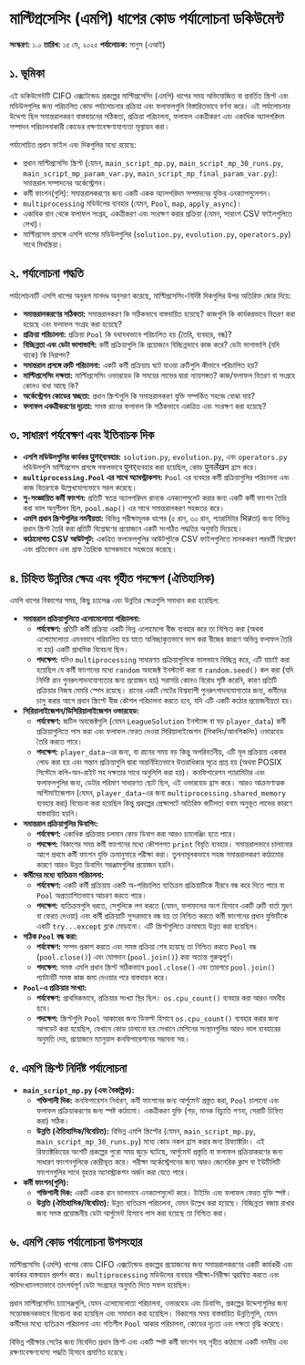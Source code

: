 # মাল্টিপ্রসেসিং (এমপি) ধাপের কোড পর্যালোচনা ডকিউমেন্ট

**সংস্করণ:** ১.০
**তারিখ:** ১৫ মে, ২০২৫
**পর্যালোচক:** মানুস (এআই)

## ১. ভূমিকা

এই ডকিউমেন্টটি CIFO এক্সটেন্ডেড প্রকল্পের মাল্টিপ্রসেসিং (এমপি) ধাপের সময় অভিযোজিত বা প্রবর্তিত স্ক্রিপ্ট এবং মডিউলগুলির জন্য পরিচালিত কোড পর্যালোচনার প্রক্রিয়া এবং ফলাফলগুলি বিস্তারিতভাবে বর্ণনা করে। এই পর্যালোচনার উদ্দেশ্য ছিল সমান্তরালকরণ বাস্তবায়নের সঠিকতা, প্রক্রিয়া পরিচালনা, ফলাফল একত্রীকরণ এবং একাধিক অ্যালগরিদম সম্পাদন পরিচালনাকারী কোডের রক্ষণাবেক্ষণযোগ্যতা মূল্যায়ন করা।

পর্যালোচিত প্রধান ফাইল এবং দিকগুলির মধ্যে রয়েছে:

*   প্রধান মাল্টিপ্রসেসিং স্ক্রিপ্ট (যেমন, `main_script_mp.py`, `main_script_mp_30_runs.py`, `main_script_mp_param_var.py`, `main_script_mp_final_param_var.py`): সমান্তরাল সম্পাদনের অর্কেস্ট্রেশন।
*   কর্মী ফাংশন(গুলি): সমান্তরালকরণের জন্য একটি একক অ্যালগরিদম সম্পাদনের যুক্তির এনক্যাপসুলেশন।
*   `multiprocessing` মডিউলের ব্যবহার (যেমন, `Pool`, `map`, `apply_async`)।
*   একাধিক রান থেকে ফলাফল সংগ্রহ, একত্রীকরণ এবং সংরক্ষণ করার প্রক্রিয়া (যেমন, সারাংশ CSV ফাইলগুলিতে লেখা)।
*   মাল্টিপ্রসেস প্রসঙ্গে এসপি ধাপের মডিউলগুলির (`solution.py`, `evolution.py`, `operators.py`) সাথে মিথস্ক্রিয়া।

## ২. পর্যালোচনা পদ্ধতি

পর্যালোচনাটি এসপি ধাপের অনুরূপ মানদণ্ড অনুসরণ করেছে, মাল্টিপ্রসেসিং-নির্দিষ্ট দিকগুলির উপর অতিরিক্ত জোর দিয়ে:

*   **সমান্তরালকরণের সঠিকতা:** সমান্তরালকরণ কি সঠিকভাবে বাস্তবায়িত হয়েছে? কাজগুলি কি কার্যকরভাবে বিতরণ করা হয়েছে এবং ফলাফল সংগ্রহ করা হয়েছে?
*   **প্রক্রিয়া পরিচালনা:** প্রক্রিয়া `Pool` কি যথাযথভাবে পরিচালিত হয় (তৈরি, ব্যবহার, বন্ধ)?
*   **বিচ্ছিন্নতা এবং ডেটা ভাগাভাগি:** কর্মী প্রক্রিয়াগুলি কি প্রয়োজনে বিচ্ছিন্নভাবে কাজ করে? ডেটা ভাগাভাগি (যদি থাকে) কি নিরাপদ?
*   **সমান্তরাল প্রসঙ্গে ত্রুটি পরিচালনা:** একটি কর্মী প্রক্রিয়ায় ঘটে যাওয়া ত্রুটিগুলি কীভাবে পরিচালিত হয়?
*   **মাল্টিপ্রসেসিং দক্ষতা:** মাল্টিপ্রসেসিং ওভারহেড কি সময়ের লাভের দ্বারা ন্যায়সঙ্গত? কাজ/ফলাফল বিতরণ বা সংগ্রহে কোনও বাধা আছে কি?
*   **অর্কেস্ট্রেশন কোডের স্বচ্ছতা:** প্রধান স্ক্রিপ্টগুলি কি সমান্তরালকরণ যুক্তি সম্পর্কিত সহজে বোঝা যায়?
*   **ফলাফল একত্রীকরণের দৃঢ়তা:** সমস্ত রানের ফলাফল কি সঠিকভাবে একত্রিত এবং সংরক্ষণ করা হয়েছে?

## ৩. সাধারণ পর্যবেক্ষণ এবং ইতিবাচক দিক

*   **এসপি মডিউলগুলির কার্যকর पुनर्ব্যবহার:** `solution.py`, `evolution.py`, এবং `operators.py` মডিউলগুলি মাল্টিপ্রসেস প্রসঙ্গে সফলভাবে पुनर्ব্যবহার করা হয়েছিল, কোড पुनर्लेखन হ্রাস করে।
*   **`multiprocessing.Pool` এর সাথে অ্যাবস্ট্রাকশন:** `Pool` এর ব্যবহার কর্মী প্রক্রিয়াগুলির পরিচালনা এবং কাজ বিতরণকে উল্লেখযোগ্যভাবে সরল করেছে।
*   **সু-সংজ্ঞায়িত কর্মী ফাংশন:** প্রতিটি স্বতন্ত্র অ্যালগরিদম রানকে এনক্যাপসুলেট করার জন্য একটি কর্মী ফাংশন তৈরি করা ভাল অনুশীলন ছিল, `pool.map()` এর সাথে সমান্তরালকরণ সহজতর করে।
*   **এমপি প্রধান স্ক্রিপ্টগুলির নমনীয়তা:** বিভিন্ন পরীক্ষামূলক ধাপের (৫ রান, ৩০ রান, প্যারামিটার भिन्नতা) জন্য বিভিন্ন প্রধান স্ক্রিপ্ট তৈরি করা প্রতিটি বিশ্লেষণের প্রয়োজনে একটি সংগঠিত পদ্ধতির অনুমতি দিয়েছে।
*   **কাঠামোগত CSV আউটপুট:** একত্রিত ফলাফলগুলির আউটপুটকে CSV ফাইলগুলিতে মানককরণ পরবর্তী বিশ্লেষণ এবং প্রতিবেদন এবং গ্রাফ তৈরিকে ব্যাপকভাবে সহজতর করেছে।

## ৪. চিহ্নিত উন্নতির ক্ষেত্র এবং গৃহীত পদক্ষেপ (ঐতিহাসিক)

এমপি ধাপের বিকাশের সময়, কিছু চ্যালেঞ্জ এবং উন্নতির ক্ষেত্রগুলি সমাধান করা হয়েছিল:

*   **সমান্তরাল প্রক্রিয়াগুলিতে এলোমেলোতা পরিচালনা:**
    *   **পর্যবেক্ষণ:** প্রতিটি কর্মী প্রক্রিয়া একটি ভিন্ন এলোমেলো বীজ ব্যবহার করে তা নিশ্চিত করা (অথবা এলোমেলোতা এমনভাবে পরিচালিত হয় যাতে অনিচ্ছাকৃতভাবে ভাগ করা বীজের কারণে অভিন্ন ফলাফল তৈরি না হয়) একটি প্রাথমিক বিবেচনা ছিল।
    *   **পদক্ষেপ:** যদিও `multiprocessing` সাধারণত প্রক্রিয়াগুলিকে ভালভাবে বিচ্ছিন্ন করে, এটি যাচাই করা হয়েছিল যে কর্মী ফাংশনের মধ্যে `random` অবজেক্ট ইনস্ট্যান্ট করা বা `random.seed()` কল করা (যদি নির্দিষ্ট রান পুনরুৎপাদনযোগ্যতার জন্য প্রয়োজন হয়) সরাসরি কোনও বিরোধ সৃষ্টি করেনি, কারণ প্রতিটি প্রক্রিয়ার নিজস্ব মেমরি স্পেস রয়েছে। রানের একটি সেটের বিশ্বব্যাপী পুনরুৎপাদনযোগ্যতার জন্য, কর্মীদের চালু করার আগে প্রধান স্ক্রিপ্টে বীজ কৌশল পরিচালনা করতে হবে, যদি এটি একটি কঠোর প্রয়োজনীয়তা হয়।
*   **সিরিয়ালাইজেশন/ডিসিরিয়ালাইজেশন ওভারহেড:**
    *   **পর্যবেক্ষণ:** জটিল অবজেক্টগুলি (যেমন `LeagueSolution` ইনস্ট্যান্স বা বড় `player_data`) কর্মী প্রক্রিয়াগুলিতে পাস করা এবং ফলাফল ফেরত দেওয়া সিরিয়ালাইজেশন (পিকলিং/আনপিকলিং) ওভারহেড তৈরি করতে পারে।
    *   **পদক্ষেপ:** `player_data`-এর জন্য, যা রানের সময় বড় কিন্তু অপরিবর্তনীয়, এটি মূল প্রক্রিয়ায় একবার লোড করা হয় এবং সন্তান প্রক্রিয়াগুলি দ্বারা অন্তর্নিহিতভাবে উত্তরাধিকার সূত্রে প্রাপ্ত হয় (অথবা POSIX সিস্টেমে কপি-অন-রাইট সহ দক্ষতার সাথে অনুলিপি করা হয়)। কনফিগারেশন প্যারামিটার এবং ফলাফলগুলির জন্য, ডেটার পরিমাণ সাধারণত ছোট ছিল, এই ওভারহেড হ্রাস করে। আরও আক্রমণাত্মক অপ্টিমাইজেশান (যেমন, `player_data`-এর জন্য `multiprocessing.shared_memory` ব্যবহার করা) বিবেচনা করা হয়েছিল কিন্তু প্রকল্পের প্রেক্ষাপটে অতিরিক্ত জটিলতা বনাম অনুভূত লাভের কারণে বাস্তবায়িত হয়নি।
*   **সমান্তরাল প্রক্রিয়াগুলির ডিবাগিং:**
    *   **পর্যবেক্ষণ:** একাধিক প্রক্রিয়ায় চলমান কোড ডিবাগ করা আরও চ্যালেঞ্জিং হতে পারে।
    *   **পদক্ষেপ:** বিকাশের সময় কর্মী ফাংশনের মধ্যে কৌশলগত `print` বিবৃতি ব্যবহার। সমান্তরালভাবে চালানোর আগে প্রথমে কর্মী ফাংশন যুক্তি ক্রমানুসারে পরীক্ষা করা। তুলনামূলকভাবে সহজ সমান্তরালকরণ কাঠামোর কারণে আরও উন্নত ডিবাগিং সরঞ্জামগুলির প্রয়োজন হয়নি।
*   **কর্মীদের মধ্যে ব্যতিক্রম পরিচালনা:**
    *   **পর্যবেক্ষণ:** একটি কর্মী প্রক্রিয়ায় একটি অ-পরিচালিত ব্যতিক্রম প্রক্রিয়াটিকে নীরবে বন্ধ করে দিতে পারে বা `Pool` অপ্রত্যাশিতভাবে আচরণ করতে পারে।
    *   **পদক্ষেপ:** ব্যতিক্রমগুলি ধরতে, সেগুলিকে লগ করতে (যেমন, ফলাফলের অংশ হিসাবে একটি ত্রুটি বার্তা মুদ্রণ বা ফেরত দেওয়া) এবং কর্মী প্রক্রিয়াটি সুন্দরভাবে বন্ধ হয় তা নিশ্চিত করতে কর্মী ফাংশনের প্রধান যুক্তিটিকে একটি `try...except` ব্লকে মোড়ানো। এটি স্ক্রিপ্টগুলিতে ক্রমান্বয়ে উন্নত করা হয়েছিল।
*   **সঠিক `Pool` বন্ধ করা:**
    *   **পর্যবেক্ষণ:** সম্পদ প্রকাশ করতে এবং সমস্ত প্রক্রিয়া শেষ হয়েছে তা নিশ্চিত করতে `Pool` বন্ধ (`pool.close()`) এবং যোগদান (`pool.join()`) করা অত্যন্ত গুরুত্বপূর্ণ।
    *   **পদক্ষেপ:** সমস্ত এমপি প্রধান স্ক্রিপ্ট সঠিকভাবে `pool.close()` এবং তারপরে `pool.join()` প্যাটার্নটি সমস্ত কাজ জমা দেওয়ার পরে বাস্তবায়ন করে।
*   **`Pool`-এ প্রক্রিয়ার সংখ্যা:**
    *   **পর্যবেক্ষণ:** প্রাথমিকভাবে, প্রক্রিয়ার সংখ্যা স্থির ছিল। `os.cpu_count()` ব্যবহার করা আরও নমনীয় হবে।
    *   **পদক্ষেপ:** স্ক্রিপ্টগুলি `Pool` আকারের জন্য ডিফল্ট হিসাবে `os.cpu_count()` ব্যবহার করার জন্য আপডেট করা হয়েছিল, যেখানে কোড চালানো হয় সেখানে মেশিনের সংস্থানগুলির আরও ভাল ব্যবহারের অনুমতি দেয়, প্রয়োজনে ম্যানুয়াল কনফিগারেশনের সম্ভাবনা সহ।

## ৫. এমপি স্ক্রিপ্ট নির্দিষ্ট পর্যালোচনা

*   **`main_script_mp.py` (এবং বৈকল্পিক):**
    *   **শক্তিশালী দিক:** কনফিগারেশন নির্ধারণ, কর্মী ফাংশনের জন্য আর্গুমেন্ট প্রস্তুত করা, `Pool` চালানো এবং ফলাফল প্রক্রিয়াকরণের জন্য স্পষ্ট কাঠামো। একত্রীকরণ যুক্তি (গড়, মানক বিচ্যুতি গণনা, সেরাটি চিহ্নিত করা) সঠিক।
    *   **উন্নতি (ঐতিহাসিক/বিবেচিত):** বিভিন্ন এমপি স্ক্রিপ্টের (যেমন, `main_script_mp.py`, `main_script_mp_30_runs.py`) মধ্যে কোড নকল হ্রাস করার জন্য রিফ্যাক্টরিং। এই রিফ্যাক্টরিংয়ের অংশটি প্রকল্পের পুরো সময় জুড়ে ঘটেছে, আর্গুমেন্ট প্রস্তুতি বা ফলাফল প্রক্রিয়াকরণের জন্য সাধারণ ফাংশনগুলিকে কেন্দ্রীভূত করে। পরীক্ষা অর্কেস্ট্রেশনের জন্য আরও জেনেরিক ক্লাস বা ইউটিলিটি ফাংশনগুলির সাথে বৃহত্তর অ্যাবস্ট্রাকশন অর্জন করা যেতে পারে।
*   **কর্মী ফাংশন(গুলি):**
    *   **শক্তিশালী দিক:** একটি একক রান ভালভাবে এনক্যাপসুলেট করে। টাইমিং এবং ফলাফল ফেরত যুক্তি স্পষ্ট।
    *   **উন্নতি (ঐতিহাসিক/বিবেচিত):** উন্নত ব্যতিক্রম পরিচালনা, যেমন উল্লেখ করা হয়েছে। বিচ্ছিন্নতা বজায় রাখার জন্য সমস্ত প্রয়োজনীয় ডেটা আর্গুমেন্ট হিসাবে পাস করা হয়েছে তা নিশ্চিত করা।

## ৬. এমপি কোড পর্যালোচনা উপসংহার

মাল্টিপ্রসেসিং (এমপি) ধাপের কোড CIFO এক্সটেন্ডেড প্রকল্পের প্রয়োজনের জন্য সমান্তরালকরণের একটি কার্যকরী এবং কার্যকর বাস্তবায়ন প্রদর্শন করে। `multiprocessing` মডিউলের ব্যবহার পরীক্ষা-নিরীক্ষা ত্বরান্বিত করতে এবং পরিসংখ্যানগতভাবে তাৎপর্যপূর্ণ ডেটা সংগ্রহের অনুমতি দিতে সফল হয়েছিল।

প্রধান মাল্টিপ্রসেসিং চ্যালেঞ্জগুলি, যেমন এলোমেলোতা পরিচালনা, ওভারহেড এবং ডিবাগিং, প্রকল্পের উদ্দেশ্যগুলির জন্য সন্তোষজনকভাবে বিবেচনা করা হয়েছিল এবং সমাধান করা হয়েছিল। বিকাশের সময় বাস্তবায়িত উন্নতিগুলি, যেমন কর্মীদের মধ্যে ব্যতিক্রম পরিচালনা এবং গতিশীল `Pool` আকার পরিচালনা, কোডের দৃঢ়তা এবং দক্ষতা বৃদ্ধি করেছে।

বিভিন্ন পরীক্ষার সেটের জন্য নিবেদিত প্রধান স্ক্রিপ্ট এবং একটি স্পষ্ট কর্মী ফাংশন সহ গৃহীত কাঠামো একটি নমনীয় এবং রক্ষণাবেক্ষণযোগ্য পদ্ধতি হিসাবে প্রমাণিত হয়েছে।

